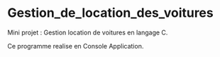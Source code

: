 # Gestion_de_location_des_voitures
Mini projet : Gestion location de voitures en langage C.

Ce programme realise en Console Application.
